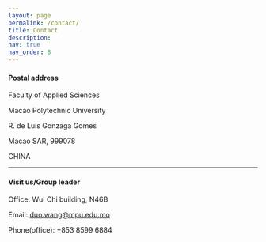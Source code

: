 ```yaml
---
layout: page
permalink: /contact/
title: Contact
description: 
nav: true
nav_order: 8
---
```


#### **Postal address**
Faculty of Applied Sciences

Macao Polytechnic University

R. de Luís  Gonzaga Gomes

Macao SAR, 999078

CHINA


---

#### **Visit us/Group leader**

Office: Wui Chi building, N46B

Email: <duo.wang@mpu.edu.mo>

Phone(office): +853 8599 6884
